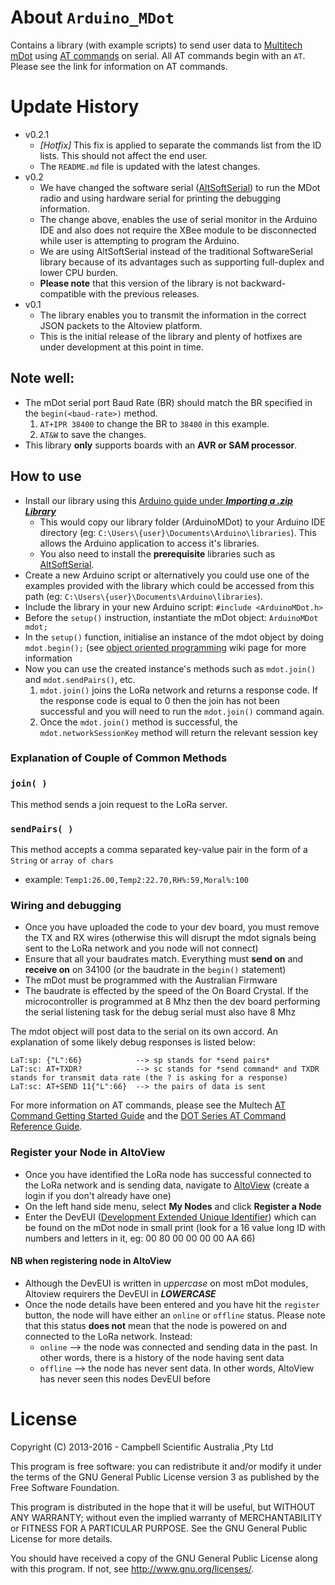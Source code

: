 # About `Arduino_MDot`
Contains a library (with example scripts) to send user data to [Multitech mDot](http://www.multitech.com/brands/multiconnect-mdot) using [AT commands](https://www.sparkfun.com/datasheets/Cellular%20Modules/AT_Commands_Reference_Guide_r0.pdf) on serial. All AT commands begin with an `AT`. Please see the link for information on AT commands. 

# Update History #
- v0.2.1
	- *[Hotfix]* This fix is applied to separate the commands list from the ID lists. This should not affect the end user.
	- The `README.md` file is updated with the latest changes.
- v0.2
	- We have changed the software serial ([AltSoftSerial](https://www.pjrc.com/teensy/td_libs_AltSoftSerial.html)) to run the MDot radio and using hardware serial for printing the debugging information.
	- The change above, enables the use of serial monitor in the Arduino IDE and also does not require the XBee module to be disconnected while user is attempting to program the Arduino. 
	- We are using AltSoftSerial instead of the traditional SoftwareSerial library because of its advantages such as supporting full-duplex and lower CPU burden.
	-  **Please note** that this version of the library is not backward-compatible with the previous releases.
-  v0.1
	- The library enables you to transmit the information in the correct JSON packets to the Altoview platform.
	- This is the initial release of the library and plenty of hotfixes are under development at this point in time.

## Note well: 
- The mDot serial port Baud Rate (BR) should match the BR specified in the `begin(<baud-rate>)` method.
  1. `AT+IPR 38400` to change the BR to `38400` in this example.
  2. `AT&W` to save the changes.
- This library **only** supports boards with an **AVR or SAM processor**.

## How to use
- Install our library using this [Arduino guide under ***Importing a .zip Library***](https://www.arduino.cc/en/Guide/Libraries#toc4)
	- This would copy our library folder (ArduinoMDot) to your Arduino IDE directory (eg: `C:\Users\{user}\Documents\Arduino\libraries`). This allows the Arduino application to access it's libraries.
	- You also need to install the **prerequisite** libraries such as [AltSoftSerial](https://www.pjrc.com/teensy/td_libs_AltSoftSerial.html). 
- Create a new Arduino script or alternatively you could use one of the examples provided with the library which could be accessed from this path (eg: `C:\Users\{user}\Documents\Arduino\libraries`).
- Include the library in your new Arduino script: `#include <ArduinoMDot.h>`
- Before the `setup()` instruction, instantiate the mDot object: `ArduinoMDot mdot;`
- In the `setup()` function, initialise an instance of the mdot object by doing `mdot.begin();` (see [object oriented programming](https://en.wikipedia.org/wiki/Object-oriented_programming) wiki page for more information
- Now you can use the created instance's methods such as `mdot.join()` and `mdot.sendPairs()`, etc. 
  1. `mdot.join()` joins the LoRa network and returns a response code. If the response code is equal to 0 then the join has not been successful and you will need to run the `mdot.join()` command again. 
  2. Once the `mdot.join()` method is successful, the `mdot.networkSessionKey` method will return the relevant session key

### Explanation of Couple of Common Methods ##

### `join( )`
This method sends a join request to the LoRa server.

### `sendPairs( )`
This method accepts a comma separated key-value pair in the form of a `String` or `array of chars`
- example:
`Temp1:26.00,Temp2:22.70,RH%:59,Moral%:100`

### Wiring and debugging 
- Once you have uploaded the code to your dev board, you must remove the TX and RX wires (otherwise this will disrupt the mdot signals being sent to the LoRa network and you node will not connect) 
- Ensure that all your baudrates match. Everything must **send on** and **receive on** on 34100 (or the baudrate in the `begin()` statement)
- The mDot must be programmed with the Australian Firmware 
- The baudrate is effected by the speed of the On Board Crystal. If the microcontroller is programmed at 8 Mhz then the dev board performing the serial listening task for the debug serial must also have 8 Mhz 


The mdot object will post data to the serial on its own accord. An explanation of some likely debug responses is listed below: 
```
LaT:sp: {"L":66}            --> sp stands for *send pairs* 
LaT:sc: AT+TXDR?            --> sc stands for *send command* and TXDR stands for transmit data rate (the ? is asking for a response) 
LaT:sc: AT+SEND 11{"L":66}  --> the pairs of data is sent 
```
For more information on AT commands, please see the Multech [AT Command Getting Started Guide](http://www.multitech.net/developer/software/mdot-software/at-command-firmware-user-guide/) and the [DOT Series AT Command Reference Guide](http://www.multitech.com/documents/publications/manuals/s000643.pdf).

### Register your Node in AltoView
- Once you have identified the LoRa node has successful connected to the LoRa network and is sending data, navigate to [AltoView](http://www.altoview.com/) (create a login if you don't already have one) 
- On the left hand side menu, select **My Nodes** and click **Register a Node** 
- Enter the DevEUI ([Development Extended Unique Identifier](https://en.wikipedia.org/wiki/MAC_address)) which can be found on the mDot node in small print (look for a 16 value long ID with numbers and letters in it, eg: 00 80 00 00 00 00 AA 66) 

#### NB when registering node in AltoView 
- Although the DevEUI is written in *uppercase* on most mDot modules, Altoview requirers the DevEUI in ***LOWERCASE*** 
- Once the node details have been entered and you have hit the `register` button, the node will have either an `online` or `offline` status. Please note that this status **does not** mean that the node is powered on and connected to the LoRa network. Instead: 
  - `online` --> the node was connected and sending data in the past. In other words, there is a history of the node having sent data
  - `offline` --> the node has never sent data. In other words, AltoView has never seen this nodes DevEUI before 


License
=======

Copyright (C) 2013-2016 - Campbell Scientific Australia ,Pty Ltd

This program is free software: you can redistribute it and/or modify
it under the terms of the GNU General Public License version 3 as 
published by the Free Software Foundation.

This program is distributed in the hope that it will be useful,
but WITHOUT ANY WARRANTY; without even the implied warranty of
MERCHANTABILITY or FITNESS FOR A PARTICULAR PURPOSE.  See the
GNU General Public License for more details.

You should have received a copy of the GNU General Public License
along with this program. If not, see <http://www.gnu.org/licenses/>.
